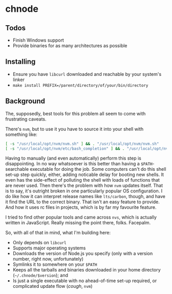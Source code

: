 
# chnode

## Todos

* Finish Windows support
* Provide binaries for as many architectures as possible

## Installing

* Ensure you have `libcurl` downloaded and reachable by your system's linker
* `make install PREFIX=/parent/directory/of/your/bin/directory`

## Background

The, supposedly, best tools for this problem all seem to come with frustrating caveats.

There's `nvm`, but to use it you have to source it into your shell with something like:

```bash
[ -s "/usr/local/opt/nvm/nvm.sh" ] && . "/usr/local/opt/nvm/nvm.sh"
[ -s "/usr/local/opt/nvm/etc/bash_completion" ] && . "/usr/local/opt/nvm/etc/bash_completion"
```

Having to manually (and even automatically) perform this step is disappointing. In no way whatsoever is this better than having a `$PATH`-searchable executable for doing the job. Some computers can't do this shell set-up step quickly, either, adding noticable delay for booting new shells. It even has the side-effect of polluting the shell with loads of functions that are never used. Then there's the problem with how `nvm` updates itself. That is to say, it's outright broken in one particularly popular OS configuration. I do like how it can interpret release names like `lts/carbon`, though, and have it find the URL to the correct binary. That isn't an easy feature to provide. And how it uses rc files in projects, which is by far my favourite feature.

I tried to find other popular tools and came across `nvs`, which is actually written in JavaScript. Really missing the point there, folks. Facepalm.

So, with all of that in mind, what I'm building here:

* Only depends on `libcurl`
* Supports major operating systems
* Downloads the version of Node.js you specify (only with a version number, right now, unfortunately)
* Symlinks it to somewhere on your `$PATH`
* Keeps all the tarballs and binaries downloaded in your home directory (`~/.chnode/$version`); and
* Is just a single executable with no ahead-of-time set-up required, or complicated update flow (*cough*, `nvm`)


